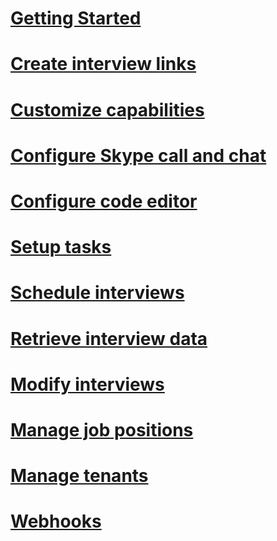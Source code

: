 # [Getting Started](getting-started.md)
# [Create interview links](create-links.md)
# [Customize capabilities](customize-capabilities.md)
# [Configure Skype call and chat](configure-skype.md)
# [Configure code editor](configure-code.md)
# [Setup tasks](setup-tasks.md)
# [Schedule interviews](schedule-interviews.md)
# [Retrieve interview data](fetch-interviews-data.md)
# [Modify interviews](manage-interviews.md)
# [Manage job positions](manage-jobs.md)
# [Manage tenants](manage-tenants.md)
# [Webhooks](webhooks.md)